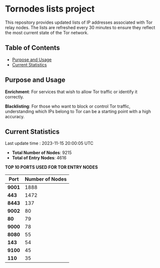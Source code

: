 # Tornodes lists project

This repository provides updated lists of IP addresses associated with Tor relay nodes. The lists are refreshed every 30 minutes to ensure they reflect the most current state of the Tor network.

## Table of Contents

- [Purpose and Usage](#purpose-and-usage)
- [Current Statistics](#current-statistics)


## Purpose and Usage

**Enrichment**: For services that wish to allow Tor traffic or identify it correctly.

**Blacklisting**: For those who want to block or control Tor traffic, understanding which IPs belong to Tor can be a starting point with a high accuracy.

## Current Statistics

Last update time : 2023-11-15 20:00:05 UTC

- **Total Number of Nodes**: 9215
- **Total of Entry Nodes**: 4616

**TOP 10 PORTS USED FOR TOR ENTRY NODES**

| **Port** | **Number of Nodes** |
|------|-----------------|
| **9001**   | 1888  |
| **443**   | 1472  |
| **8443**   | 137  |
| **9002**   | 80  |
| **80**   | 79  |
| **9000**   | 78  |
| **8080**   | 55  |
| **143**   | 54  |
| **9100**   | 45  |
| **110**   | 35  |

